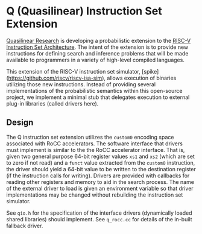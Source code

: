 Q (Quasilinear) Instruction Set Extension
=========================================

[Quasilinear Research](https://quasilinear.com/) is developing a probabilistic
extension to the [RISC-V Instruction Set Architecture](http://riscv.org/). The
intent of the extension is to provide new instructions for defining search and
inference problems that will be made available to programmers in a variety of
high-level compiled languages.

This extension of the RISC-V instruction set simulator, [spike]
(https://github.com/riscv/riscv-isa-sim), allows execution of binaries utilizing
those new instructions. Instead of providing several implementations of the
probabilistic semantics within this open-source project, we implement a minimal
stub that delegates execution to external plug-in libraries (called drivers
here).

Design
----------

The Q instruction set extension utilizes the `custom0` encoding space associated
with RoCC accelerators. The software interface that drivers must implement is
similar to the the RoCC accelerator interface. That is, given two general
purpose 64-bit register values `xs1` and `xs2` (which are set to zero if not read) and
a `funct` value extracted from the `custom0` instruction, the driver should
yield a 64-bit value to be written to the destination register (if the
instruction calls for writing). Drivers are provided with callbacks for reading
other registers and memory to aid in the search process. The name of the
external driver to load is given an environment variable so that driver
implementations may be changed without rebuilding the instruction set simulator.

See `qio.h` for the specification of the interface drivers (dynamically loaded
shared libraries) should implement. See `q_rocc.cc` for details of the in-built
fallback driver.
